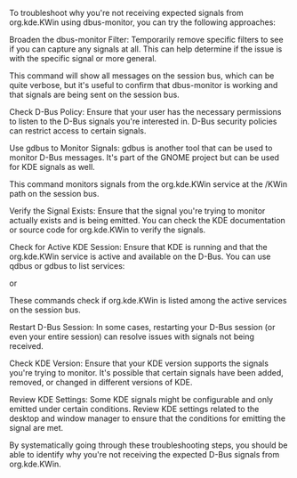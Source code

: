 To troubleshoot why you're not receiving expected signals from org.kde.KWin using dbus-monitor, you can try the following approaches:

Broaden the dbus-monitor Filter: Temporarily remove specific filters to see if you can capture any signals at all. This can help determine if the issue is with the specific signal or more general.

This command will show all messages on the session bus, which can be quite verbose, but it's useful to confirm that dbus-monitor is working and that signals are being sent on the session bus.

Check D-Bus Policy: Ensure that your user has the necessary permissions to listen to the D-Bus signals you're interested in. D-Bus security policies can restrict access to certain signals.

Use gdbus to Monitor Signals: gdbus is another tool that can be used to monitor D-Bus messages. It's part of the GNOME project but can be used for KDE signals as well.

This command monitors signals from the org.kde.KWin service at the /KWin path on the session bus.

Verify the Signal Exists: Ensure that the signal you're trying to monitor actually exists and is being emitted. You can check the KDE documentation or source code for org.kde.KWin to verify the signals.

Check for Active KDE Session: Ensure that KDE is running and that the org.kde.KWin service is active and available on the D-Bus. You can use qdbus or gdbus to list services:

or

These commands check if org.kde.KWin is listed among the active services on the session bus.

Restart D-Bus Session: In some cases, restarting your D-Bus session (or even your entire session) can resolve issues with signals not being received.

Check KDE Version: Ensure that your KDE version supports the signals you're trying to monitor. It's possible that certain signals have been added, removed, or changed in different versions of KDE.

Review KDE Settings: Some KDE signals might be configurable and only emitted under certain conditions. Review KDE settings related to the desktop and window manager to ensure that the conditions for emitting the signal are met.

By systematically going through these troubleshooting steps, you should be able to identify why you're not receiving the expected D-Bus signals from org.kde.KWin.